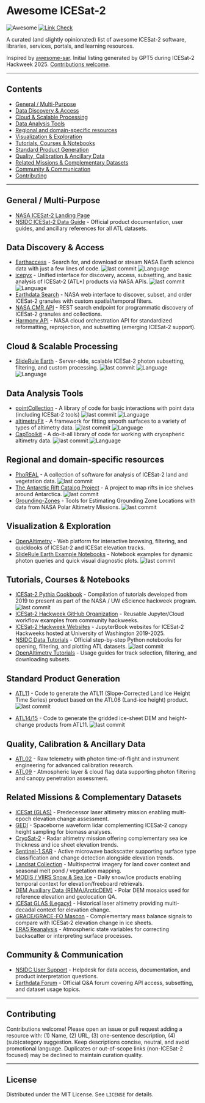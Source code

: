 # Awesome ICESat-2
![Awesome](https://cdn.rawgit.com/sindresorhus/awesome/d7305f38d29fed78fa85652e3a63e154dd8e8829/media/badge.svg) [![Link Check](https://github.com/ICESAT-2HackWeek/awesome-icesat2/actions/workflows/link-check.yml/badge.svg)](https://github.com/ICESAT-2HackWeek/awesome-icesat2/actions/workflows/link-check.yml)

A curated (and slightly opinionated) list of awesome ICESat-2 software, libraries, services, portals, and learning resources.

Inspired by [awesome-sar](https://github.com/RadarCODE/awesome-sar).
Initial listing generated by GPT5 during ICESat-2 Hackweek 2025. [Contributions welcome](#contributing).

---

## Contents

- [General / Multi-Purpose](#general--multi-purpose)
- [Data Discovery & Access](#data-discovery--access)
- [Cloud & Scalable Processing](#cloud--scalable-processing)
- [Data Analysis Tools](#data-analysis-tools)
- [Regional and domain-specific resources](#regional-and-domain-specific-resources)
- [Visualization & Exploration](#visualization--exploration)
- [Tutorials, Courses & Notebooks](#tutorials-courses--notebooks)
- [Standard Product Generation](#standard-product-generation)
- [Quality, Calibration & Ancillary Data](#quality-calibration--ancillary-data)
- [Related Missions & Complementary Datasets](#related-missions--complementary-datasets)
- [Community & Communication](#community--communication)
- [Contributing](#contributing)

---

## General / Multi-Purpose

* [NASA ICESat-2 Landing Page](https://www.earthdata.nasa.gov/data/platforms/space-based-platforms/icesat-2)
* [NSIDC ICESat-2 Data Guide](https://nsidc.org/data/icesat-2) - Official product documentation, user guides, and ancillary references for all ATL datasets.

## Data Discovery & Access

* [Earthaccess](https://github.com/nsidc/earthaccess) - Search for, and download or stream NASA Earth science data with just a few lines of code. ![last commit](https://img.shields.io/github/last-commit/nsidc/earthaccess?label=last%20commit) ![Language](https://img.shields.io/badge/Language-Python-purple)
* [icepyx](https://icepyx.readthedocs.io) - Unified interface for discovery, access, subsetting, and basic analysis of ICESat-2 (ATL*) products via NASA APIs. ![last commit](https://img.shields.io/github/last-commit/icesat2py/icepyx?label=last%20commit) ![Language](https://img.shields.io/badge/Language-Python-purple)
* [Earthdata Search](https://search.earthdata.nasa.gov/search?q=ICESat-2) - NASA web interface to discover, subset, and order ICESat-2 granules with custom spatial/temporal filters.
* [NASA CMR API](https://cmr.earthdata.nasa.gov/search/site/docs/search/api.html) - REST search endpoint for programmatic discovery of ICESat-2 granules and collections.
* [Harmony API](https://harmony.earthdata.nasa.gov/) - NASA cloud orchestration API for standardized reformatting, reprojection, and subsetting (emerging ICESat-2 support).

## Cloud & Scalable Processing

* [SlideRule Earth](https://slideruleearth.io) - Server-side, scalable ICESat-2 photon subsetting, filtering, and custom processing. ![last commit](https://img.shields.io/github/last-commit/SlideRuleEarth/sliderule?label=last%20commit) ![Language](https://img.shields.io/badge/Language-Python-purple) ![Language](https://img.shields.io/badge/Language-C++-purple)

## Data Analysis Tools

- [pointCollection](https://github.com/SmithB/pointCollection) - A library of code for basic interactions with point data (including ICESat-2 tools) ![last commit](https://img.shields.io/github/last-commit/SmithB/pointCollection?label=last%20commit) ![Language](https://img.shields.io/badge/Language-Python-purple)
- [altimetryFit](https://github.com/SmithB/altimetryFit) - A framework for fitting smooth surfaces to a variety of types of altimetry data. ![last commit](https://img.shields.io/github/last-commit/SmithB/altimetryFit?label=last%20commit) ![Language](https://img.shields.io/badge/Language-Python-purple)
- [CapToolkit](https://github.com/nasa-jpl/captoolkit) - A do-it-all library of code for working with cryospheric altimetry data. ![last commit](https://img.shields.io/github/last-commit/nasa-jpl/captoolkit?label=last%20commit) ![Language](https://img.shields.io/badge/Language-Python-purple)

## Regional and domain-specific resources

- [PhoREAL](https://github.com/icesat-2UT/PhoREAL) - A collection of software for analysis of ICESat-2 land and vegetation data. ![last commit](https://img.shields.io/github/last-commit/icesat-2UT/PhoREAL?label=last%20commit)
- [The Antarctic Rift Catalog Project](https://github.com/bradlipovsky/antarctic-rift-catalog) - A project to map rifts in ice shelves around Antarctica. ![last commit](https://img.shields.io/github/last-commit/bradlipovsky/antarctic-rift-catalog?label=last%20commit)
- [Grounding-Zones](https://github.com/tsutterley/Grounding-Zones) - Tools for Estimating Grounding Zone Locations with data from NASA Polar Altimetry Missions. ![last commit](https://img.shields.io/github/last-commit/tsutterley/Grounding-Zones?label=last%20commit)

## Visualization & Exploration

* [OpenAltimetry](https://openaltimetry.earthdatacloud.nasa.gov/data/) - Web platform for interactive browsing, filtering, and quicklooks of ICESat-2 and ICESat elevation tracks.
* [SlideRule Earth Example Notebooks](https://github.com/SlideRuleEarth/sliderule-python/tree/main/examples) - Notebook examples for dynamic photon queries and quick visual diagnostic plots. ![last commit](https://img.shields.io/github/last-commit/SlideRuleEarth/sliderule-python?label=last%20commit)

## Tutorials, Courses & Notebooks

* [ICESat-2 Pythia Cookbook](https://icesat-2hackweek.github.io/icesat2-cookbook/) - Compilation of tutorials developed from 2019 to present as part of the NASA / UW eScience hackweek program. ![last commit](https://img.shields.io/github/last-commit/icesat-2hackweek/icesat2-cookbook?label=last%20commit)
* [ICESat-2 Hackweek GitHub Organization](https://github.com/ICESAT-2HackWeek) - Reusable Jupyter/Cloud workflow examples from community hackweeks.
* [ICESat-2 Hackweek Websites](https://icesat-2.hackweek.io) - JupyterBook websites for ICESat-2 Hackweeks hosted at University of Washington 2019-2025.
* [NSIDC Data Tutorials](https://github.com/nsidc/NSIDC-Data-Tutorials) - Official step-by-step Python notebooks for opening, filtering, and plotting ATL datasets. ![last commit](https://img.shields.io/github/last-commit/nsidc/NSIDC-Data-Tutorials?label=last%20commit)
* [OpenAltimetry Tutorials](https://nsidc.org/data/user-resources/help-center/how-use-openaltimetry-icesatglas-data-products) - Usage guides for track selection, filtering, and downloading subsets.

## Standard Product Generation

* [ATL11](https://github.com/suzanne64/ATL11) - Code to generate the ATL11 (Slope-Corrected Land Ice Height Time Series) product based on the ATL06 (Land-ice height) product. ![last commit](https://img.shields.io/github/last-commit/suzanne64/ATL11?label=last%20commit)

* [ATL14/15](https://github.com/SmithB/ATL1415) - Code to generate the gridded ice-sheet DEM and height-change products from ATL11. ![last commit](https://img.shields.io/github/last-commit/SmithB/ATL1415?label=last%20commit)

## Quality, Calibration & Ancillary Data

* [ATL02](https://nsidc.org/data/ATL02) - Raw telemetry with photon time-of-flight and instrument engineering for advanced calibration research.
* [ATL09](https://nsidc.org/data/ATL09) - Atmospheric layer & cloud flag data supporting photon filtering and canopy penetration assessment.

## Related Missions & Complementary Datasets

* [ICESat (GLAS)](https://nsidc.org/data/icesat) - Predecessor laser altimetry mission enabling multi-epoch elevation change assessment.
* [GEDI](https://gedi.umd.edu/) - Spaceborne waveform lidar complementing ICESat-2 canopy height sampling for biomass analyses.
* [CryoSat-2](https://earth.esa.int/eogateway/missions/cryosat) - Radar altimetry mission offering complementary sea ice thickness and ice sheet elevation trends.
* [Sentinel-1 SAR](https://dataspace.copernicus.eu/data-collections/sentinel-data/sentinel-1) - Active microwave backscatter supporting surface type classification and change detection alongside elevation trends.
* [Landsat Collection](https://landsat.gsfc.nasa.gov/) - Multispectral imagery for land cover context and seasonal melt pond / vegetation mapping.
* [MODIS / VIIRS Snow & Sea Ice](https://nsidc.org/data/modis) - Daily snow/ice products enabling temporal context for elevation/freeboard retrievals.
* [DEM Auxiliary Data (REMA/ArcticDEM)](https://www.pgc.umn.edu/data/arcticdem/) - Polar DEM mosaics used for reference elevation and geolocation QA.
* [ICESat GLAS (Legacy)](https://nsidc.org/data/icesat) - Historical laser altimetry providing multi-decadal context for elevation change.
* [GRACE/GRACE-FO Mascon](https://podaac.jpl.nasa.gov/GRACE) - Complementary mass balance signals to compare with ICESat-2 elevation change in ice sheets.
* [ERA5 Reanalysis](https://cds.climate.copernicus.eu/datasets) - Atmospheric state variables for correcting backscatter or interpreting surface processes.

## Community & Communication

* [NSIDC User Support](https://nsidc.org/support) - Helpdesk for data access, documentation, and product interpretation questions.
* [Earthdata Forum](https://forum.earthdata.nasa.gov/) - Official Q&A forum covering API access, subsetting, and dataset usage topics.

---

## Contributing

Contributions welcome! Please open an issue or pull request adding a resource with: (1) Name, (2) URL, (3) one-sentence description, (4) (sub)category suggestion. Keep descriptions concise, neutral, and avoid promotional language. Duplicates or out-of-scope links (non-ICESat-2 focused) may be declined to maintain curation quality.

---

## License

Distributed under the MIT License. See `LICENSE` for details.
